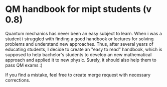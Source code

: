 # QM handbook for mipt students (v 0.8)
Quantum mechanics has never been an easy subject to learn. When i was a student i struggled with finding a good handbook or lectures for solving problems and understand new approaches. Thus, after several years of educating students, I decide to create an "easy to read" handbook, which is supposed to help bachelor's students to develop an new mathematical approach and applied it to new physic. Surely, it should also help them to pass QM exams :)

If you find a mistake, feel free to create merge request with necessary corrections.